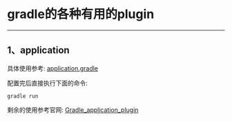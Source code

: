# gradle的各种有用的plugin

---

## 1、application

具体使用参考: [application.gradle](https://github.com/benjaminwhx/gradle-example/blob/master/06-plugin/application.gradle)

配置完后直接执行下面的命令: 

```
gradle run
```

剩余的使用参考官网: [Gradle_application_plugin](剩余的配置参考官网：https://docs.gradle.org/current/userguide/application_plugin.html)
